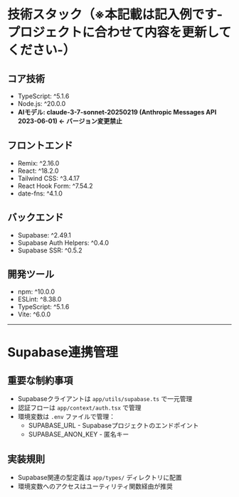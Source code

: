 # 技術スタック（※本記載は記入例です-プロジェクトに合わせて内容を更新してください-）

## コア技術

- TypeScript: ^5.1.6
- Node.js: ^20.0.0  
- **AIモデル: claude-3-7-sonnet-20250219 (Anthropic Messages API 2023-06-01) ← バージョン変更禁止**

## フロントエンド

- Remix: ^2.16.0
- React: ^18.2.0
- Tailwind CSS: ^3.4.17
- React Hook Form: ^7.54.2
- date-fns: ^4.1.0

## バックエンド

- Supabase: ^2.49.1
- Supabase Auth Helpers: ^0.4.0
- Supabase SSR: ^0.5.2

## 開発ツール

- npm: ^10.0.0
- ESLint: ^8.38.0
- TypeScript: ^5.1.6
- Vite: ^6.0.0

---

# Supabase連携管理

## 重要な制約事項

- Supabaseクライアントは `app/utils/supabase.ts` で一元管理
- 認証フローは `app/context/auth.tsx` で管理
- 環境変数は `.env` ファイルで管理：
  - SUPABASE_URL - Supabaseプロジェクトのエンドポイント
  - SUPABASE_ANON_KEY - 匿名キー

## 実装規則

- Supabase関連の型定義は `app/types/` ディレクトリに配置
- 環境変数へのアクセスはユーティリティ関数経由が推奨
